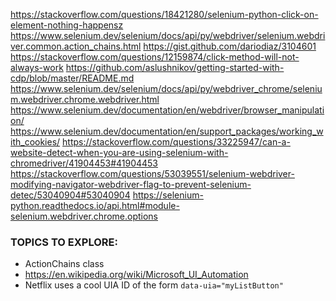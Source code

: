 https://stackoverflow.com/questions/18421280/selenium-python-click-on-element-nothing-happensz
https://www.selenium.dev/selenium/docs/api/py/webdriver/selenium.webdriver.common.action_chains.html
https://gist.github.com/dariodiaz/3104601
https://stackoverflow.com/questions/12159874/click-method-will-not-always-work
https://github.com/aslushnikov/getting-started-with-cdp/blob/master/README.md
https://www.selenium.dev/selenium/docs/api/py/webdriver_chrome/selenium.webdriver.chrome.webdriver.html
https://www.selenium.dev/documentation/en/webdriver/browser_manipulation/
https://www.selenium.dev/documentation/en/support_packages/working_with_cookies/
https://stackoverflow.com/questions/33225947/can-a-website-detect-when-you-are-using-selenium-with-chromedriver/41904453#41904453
https://stackoverflow.com/questions/53039551/selenium-webdriver-modifying-navigator-webdriver-flag-to-prevent-selenium-detec/53040904#53040904
https://selenium-python.readthedocs.io/api.html#module-selenium.webdriver.chrome.options


### TOPICS TO EXPLORE:
- ActionChains class
- https://en.wikipedia.org/wiki/Microsoft_UI_Automation
- Netflix uses a cool UIA ID of the form `data-uia="myListButton"`
